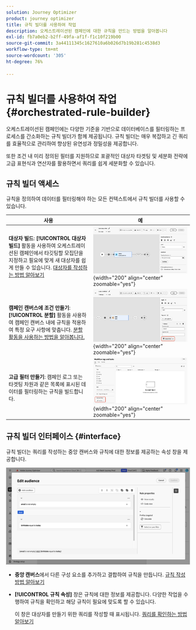 ```yaml
---
solution: Journey Optimizer
product: journey optimizer
title: 규칙 빌더를 사용하여 작업
description: 오케스트레이션된 캠페인에 대한 규칙을 만드는 방법을 알아봅니다
exl-id: fb7a0eb2-b2ff-49fa-af1f-f1c10f219b00
source-git-commit: 3a44111345c1627610a6b026d7b19b281c4538d3
workflow-type: tm+mt
source-wordcount: '305'
ht-degree: 76%

---
```



# 규칙 빌더를 사용하여 작업 {#orchestrated-rule-builder}

오케스트레이션된 캠페인에는 다양한 기준을 기반으로 데이터베이스를 필터링하는 프로세스를 간소화하는 규칙 빌더가 함께 제공됩니다. 규칙 빌더는 매우 복잡하고 긴 쿼리를 효율적으로 관리하여 향상된 유연성과 정밀성을 제공합니다.

또한 조건 내 미리 정의된 필터를 지원하므로 포괄적인 대상자 타겟팅 및 세분화 전략에 고급 표현식과 연산자를 활용하면서 쿼리를 쉽게 세분화할 수 있습니다.

## 규칙 빌더 액세스

규칙을 정의하여 데이터를 필터링해야 하는 모든 컨텍스트에서 규칙 빌더를 사용할 수 있습니다.

| 사용 | 예 |
|  ---  |  ---  |
| **대상자 빌드**: **[!UICONTROL 대상자 빌드]** 활동을 사용하여 오케스트레이션된 캠페인에서 타깃팅할 모집단을 지정하고 필요에 맞게 새 대상자를 쉽게 만들 수 있습니다. [대상자를 작성하는 방법 알아보기](../orchestrated/activities/build-audience.md) | ![대상자 작성 인터페이스에 액세스하는 방법을 보여 주는 이미지](assets/query-access-audience.png){width="200" align="center" zoomable="yes"} |
| **캠페인 캔버스에 조건 만들기**: **[!UICONTROL 분할]** 활동을 사용하여 캠페인 캔버스 내에 규칙을 적용하여 특정 요구 사항에 맞춥니다. [분할 활동을 사용하는 방법을 알아봅니다.](../orchestrated/activities/split.md) | ![워크플로 사용자 정의 옵션에 액세스하는 방법을 보여 주는 이미지](assets/query-access-split.png){width="200" align="center" zoomable="yes"} |
| **고급 필터 만들기**: 캠페인 로그 또는 타겟팅 차원과 같은 목록에 표시된 데이터를 필터링하는 규칙을 빌드합니다. | ![목록 필터를 사용자 정의하는 방법을 보여 주는 이미지](assets/query-access-advanced-filters.png){width="200" align="center" zoomable="yes"} |

## 규칙 빌더 인터페이스 {#interface}

규칙 빌더는 쿼리를 작성하는 중앙 캔버스와 규칙에 대한 정보를 제공하는 속성 창을 제공합니다.

![규칙 빌더 인터페이스를 표시하는 이미지](assets/rule-builder-interface.png)

* **중앙 캔버스**&#x200B;에서 다른 구성 요소를 추가하고 결합하여 규칙을 만듭니다. [규칙 작성 방법 알아보기](../orchestrated/build-query.md)

* **[!UICONTROL 규칙 속성]** 창은 규칙에 대한 정보를 제공합니다. 다양한 작업을 수행하여 규칙을 확인하고 해당 규칙이 필요에 맞도록 할 수 있습니다.

  이 창은 대상자를 만들기 위한 쿼리를 작성할 때 표시됩니다. [쿼리를 확인하는 방법 알아보기](build-query.md#check-and-validate-your-query)
